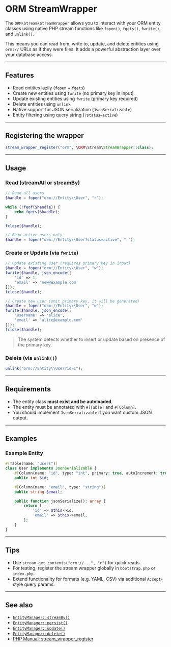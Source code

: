# ORM StreamWrapper

The `ORM\Stream\StreamWrapper` allows you to interact with your ORM entity classes using native PHP stream functions like `fopen()`, `fgets()`, `fwrite()`, and `unlink()`.

This means you can read from, write to, update, and delete entities using `orm://` URLs as if they were files. It adds a powerful abstraction layer over your database access.

---

## Features

- Read entities lazily (`fopen` + `fgets`)
- Create new entities using `fwrite` (no primary key in input)
- Update existing entities using `fwrite` (primary key required)
- Delete entities using `unlink`
- Native support for JSON serialization (`JsonSerializable`)
- Entity filtering using query string (`?status=active`)

---

## Registering the wrapper

```php
stream_wrapper_register("orm", \ORM\Stream\StreamWrapper::class);
```

---

## Usage

### Read (streamAll or streamBy)

```php
// Read all users
$handle = fopen("orm://Entity\\User", "r");

while (!feof($handle)) {
    echo fgets($handle);
}

fclose($handle);
```

```php
// Read active users only
$handle = fopen("orm://Entity\\User?status=active", "r");
```

### Create or Update (via `fwrite`)

```php
// Update existing user (requires primary key in input)
$handle = fopen("orm://Entity\\User", "w");
fwrite($handle, json_encode([
    'id' => 1,
    'email' => 'new@example.com'
]));
fclose($handle);
```

```php
// Create new user (omit primary key, it will be generated)
$handle = fopen("orm://Entity\\User", "w");
fwrite($handle, json_encode([
    'username' => 'alice',
    'email' => 'alice@example.com'
]));
fclose($handle);
```

> The system detects whether to insert or update based on presence of the primary key.

### Delete (via `unlink()`)

```php
unlink("orm://Entity\\User?id=1");
```

---

## Requirements

- The entity class **must exist and be autoloaded**.
- The entity must be annotated with `#[Table]` and `#[Column]`.
- You should implement `JsonSerializable` if you want custom JSON output.

---

## Examples

### Example Entity

```php
#[Table(name: "users")]
class User implements JsonSerializable {
    #[Column(name: "id", type: "int", primary: true, autoIncrement: true)]
    public int $id;

    #[Column(name: "email", type: "string")]
    public string $email;

    public function jsonSerialize(): array {
        return [
            'id' => $this->id,
            'email' => $this->email,
        ];
    }
}
```

---

## Tips

- Use `stream_get_contents("orm://...", "r")` for quick reads.
- For testing, register the stream wrapper globally in `bootstrap.php` or `index.php`.
- Extend functionality for formats (e.g. YAML, CSV) via additional `Accept`-style query params.

---

## See also

- [`EntityManager::streamBy()`](#)
- [`EntityManager::persist()`](#)
- [`EntityManager::update()`](#)
- [`EntityManager::delete()`](#)
- [PHP Manual: stream_wrapper_register](https://www.php.net/manual/en/function.stream-wrapper-register.php)

